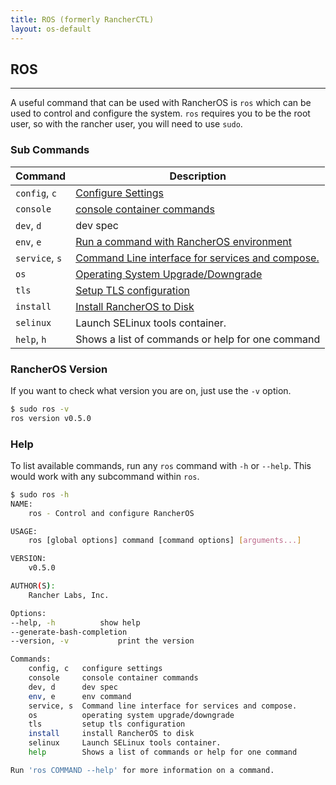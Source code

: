 ```yaml
---
title: ROS (formerly RancherCTL)
layout: os-default
---
```


## ROS
---

A useful command that can be used with RancherOS is `ros` which can be used to control and configure the system. `ros` requires you to be the root user, so with the rancher user, you will need to use `sudo`.

### Sub Commands

| Command       | Description                                                                                   |
|---------------|-----------------------------------------------------------------------------------------------|
|`config`, `c`  | [Configure Settings]({{site.baseurl}}/os/rancheros-tools/ros/config/)                         |
| `console` |	[console container commands]({{site.baseurl}}/os/rancheros-tools/ros/console/)
|`dev`, `d`     | dev spec
|`env`, `e`     | [Run a command with RancherOS environment]({{site.baseurl}}/os/rancheros-tools/ros/env/)      |
|`service`, `s` | [Command Line interface for services and compose.]({{site.baseurl}}/os/rancheros-tools/ros/service/)                          |
|`os`           | [Operating System Upgrade/Downgrade]({{site.baseurl}}/os/rancheros-tools/ros/os/)             |
|`tls`          | [Setup TLS configuration]({{site.baseurl}}/os/rancheros-tools/ros/tls/)                       |
|`install`      | [Install RancherOS to Disk]({{site.baseurl}}/os/rancheros-tools/ros/install/)                 |
| `selinux` |	Launch SELinux tools container. |
|`help`, `h`    | Shows a list of commands or help for one command                                              |


### RancherOS Version

If you want to check what version you are on, just use the `-v` option.

```sh
$ sudo ros -v
ros version v0.5.0
```

### Help

To list available commands, run any `ros` command with `-h` or `--help`. This would work with any subcommand within `ros`.

```sh
$ sudo ros -h
NAME:
    ros - Control and configure RancherOS

USAGE:
    ros [global options] command [command options] [arguments...]

VERSION:
    v0.5.0

AUTHOR(S): 
    Rancher Labs, Inc.  

Options:
--help, -h			show help
--generate-bash-completion	
--version, -v			print the version

Commands:
    config, c	configure settings
    console     console container commands
    dev, d      dev spec
    env, e      env command
    service, s	Command line interface for services and compose.
    os          operating system upgrade/downgrade
    tls         setup tls configuration
    install     install RancherOS to disk
    selinux     Launch SELinux tools container.
    help		Shows a list of commands or help for one command

Run 'ros COMMAND --help' for more information on a command.
```
